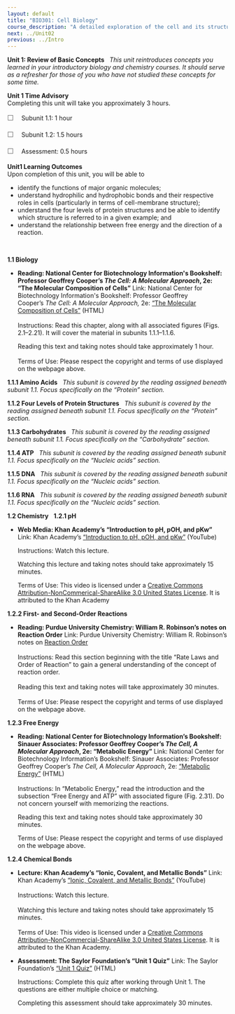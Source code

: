 ```yaml
---
layout: default
title: "BIO301: Cell Biology"
course_description: "A detailed exploration of the cell and its structures, including molecular compounds, structural features, and organelles including the nucleus, cytoskeleton, and extracellular matrix. Particular emphasis on transport mechanisms and membrane trafficking, cellular signaling, the cell cycle including mitosis and meiosis, and gene expression."
next: ../Unit02
previous: ../Intro
---
```

**Unit 1: Review of Basic Concepts** <span id="1"></span> 
*This unit reintroduces concepts you learned in your introductory
biology and chemistry courses. It should serve as a refresher for those
of you who have not studied these concepts for some time.*

**Unit 1 Time Advisory**  
Completing this unit will take you approximately 3 hours.  
  
 <span
style="color: rgb(85, 85, 85); font-family: 'Myriad Pro', 'Gill Sans', 'Gill Sans MT', Calibri, sans-serif; font-size: 16px; line-height: 24px;">☐
   </span>Subunit 1.1: 1 hour  
  
 <span
style="color: rgb(85, 85, 85); font-family: 'Myriad Pro', 'Gill Sans', 'Gill Sans MT', Calibri, sans-serif; font-size: 16px; line-height: 24px;">☐
   </span>Subunit 1.2: 1.5 hours  
  
 <span
style="color: rgb(85, 85, 85); font-family: 'Myriad Pro', 'Gill Sans', 'Gill Sans MT', Calibri, sans-serif; font-size: 16px; line-height: 24px;">☐
   </span>Assessment: 0.5 hours

**Unit1 Learning Outcomes**  
Upon completion of this unit, you will be able to
-   identify the functions of major organic molecules;
-   understand hydrophilic and hydrophobic bonds and their respective
    roles in cells (particularly in terms of cell-membrane structure);
-   understand the four levels of protein structures and be able to
    identify which structure is referred to in a given example; and
-   understand the relationship between free energy and the direction of
    a reaction.

 

**1.1 Biology** <span id="1.1"></span> 
-   **Reading: National Center for Biotechnology Information's
    Bookshelf: Professor Geoffrey Cooper’s *The Cell: A Molecular
    Approach*, 2e: “The Molecular Composition of Cells”**
    Link: National Center for Biotechnology Information's Bookshelf:
    Professor Geoffrey Cooper’s *The Cell: A Molecular Approach,*
    2e: [“](http://www.ncbi.nlm.nih.gov/bookshelf/br.fcgi?book=cooper&part=A249)[The
    Molecular Composition of
    Cells](http://www.ncbi.nlm.nih.gov/bookshelf/br.fcgi?book=cooper&part=A249)[”](http://www.ncbi.nlm.nih.gov/bookshelf/br.fcgi?book=cooper&part=A249)
    (HTML)  
        
     Instructions: Read this chapter, along with all associated figures
    (Figs. 2.1–2.21). It will cover the material in subunits
    1.1.1–1.1.6.  
      
     Reading this text and taking notes should take approximately 1
    hour.  
        
     Terms of Use: Please respect the copyright and terms of use
    displayed on the webpage above.

**1.1.1 Amino Acids** <span id="1.1.1"></span> 
*This subunit is covered by the reading assigned beneath subunit
1.1. Focus specifically on the “Protein” section.*

**1.1.2 Four Levels of Protein Structures** <span id="1.1.2"></span> 
*This subunit is covered by the reading assigned beneath subunit
1.1. Focus specifically on the “Protein” section.*

**1.1.3 Carbohydrates** <span id="1.1.3"></span> 
*This subunit is covered by the reading assigned beneath subunit
1.1. Focus specifically on the “Carbohydrate” section.*

**1.1.4 ATP** <span id="1.1.4"></span> 
*This subunit is covered by the reading assigned beneath subunit
1.1. Focus specifically on the “Nucleic acids” section.*

**1.1.5 DNA** <span id="1.1.5"></span> 
*This subunit is covered by the reading assigned beneath subunit
1.1.* *Focus specifically on the “Nucleic acids” section.*

**1.1.6 RNA** <span id="1.1.6"></span> 
*This subunit is covered by the reading assigned beneath subunit
1.1.* *Focus specifically on the “Nucleic acids” section.*

**1.2 Chemistry** <span id="1.2"></span> 
**1.2.1 pH** <span id="1.2.1"></span> 
-   **Web Media: Khan Academy’s “Introduction to pH, pOH, and pKw”**
    Link: Khan Academy’s
    [“](http://www.khanacademy.org/science/chemistry/reaction-rates/v/introduction-to-ph--poh--and-pkw)[Introduction
    to pH, pOH, and
    pKw](https://www.khanacademy.org/science/chemistry/reaction-rates/v/introduction-to-ph--poh--and-pkw)[”](http://www.khanacademy.org/science/chemistry/reaction-rates/v/introduction-to-ph--poh--and-pkw)
    (YouTube)  
      
     Instructions: Watch this lecture.  
      
     Watching this lecture and taking notes should take approximately 15
    minutes.  
      
     Terms of Use: This video is licensed under a [Creative Commons
    Attribution-NonCommerical-ShareAlike 3.0 United States
    License](http://creativecommons.org/licenses/by-nc-sa/3.0/us/). It
    is attributed to the Khan Academy

**1.2.2 First- and Second-Order Reactions** <span id="1.2.2"></span> 
-   **Reading: Purdue University Chemistry: William R. Robinson’s notes
    on Reaction Order**
    Link: Purdue University Chemistry: William R. Robinson’s notes on
    [Reaction
    Order](http://www.chem.purdue.edu/gchelp/howtosolveit/Kinetics/ReactionOrder.html)  
        
     Instructions: Read this section beginning with the title “Rate Laws
    and Order of Reaction” to gain a general understanding of the
    concept of reaction order.  
        
     Reading this text and taking notes will take approximately 30
    minutes.  
        
     Terms of Use: Please respect the copyright and terms of use
    displayed on the webpage above.

**1.2.3 Free Energy** <span id="1.2.3"></span> 
-   **Reading: National Center for Biotechnology Information’s
    Bookshelf: Sinauer Associates: Professor Geoffrey Cooper’s *The
    Cell, A Molecular Approach*, 2e: “Metabolic Energy”**
    Link: National Center for Biotechnology Information’s Bookshelf:
    Sinauer Associates: Professor Geoffrey Cooper’s *The Cell, A
    Molecular Approach*, 2e:
    [“](http://www.ncbi.nlm.nih.gov/bookshelf/br.fcgi?book=cooper&part=A294)[Metabolic
    Energy](http://www.ncbi.nlm.nih.gov/bookshelf/br.fcgi?book=cooper&part=A294)[”](http://www.ncbi.nlm.nih.gov/bookshelf/br.fcgi?book=cooper&part=A294)
    (HTML)  
        
     Instructions: In “Metabolic Energy,” read the introduction and the
    subsection “Free Energy and ATP” with associated figure (Fig. 2.31).
    Do not concern yourself with memorizing the reactions.  
      
     Reading this text and taking notes should take approximately 30
    minutes.  
      
     Terms of Use: Please respect the copyright and terms of use
    displayed on the webpage above.

**1.2.4 Chemical Bonds** <span id="1.2.4"></span> 
-   **Lecture: Khan Academy’s “Ionic, Covalent, and Metallic Bonds”**
    Link: Khan Academy’s
    [“](http://www.khanacademy.org/video/ionic--covalent--and-metallic-bonds?playlist=Chemistry)[Ionic,
    Covalent, and Metallic
    Bonds](http://www.khanacademy.org/video/ionic--covalent--and-metallic-bonds?playlist=Chemistry)[”](http://www.khanacademy.org/video/ionic--covalent--and-metallic-bonds?playlist=Chemistry)
    (YouTube)  
        
     Instructions: Watch this lecture.  
        
     Watching this lecture and taking notes should take approximately 15
    minutes.  
        
     Terms of Use: This video is licensed under a [Creative Commons
    Attribution-NonCommercial-ShareAlike 3.0 United States
    License](http://creativecommons.org/licenses/by-nc-sa/3.0/us/). It
    is attributed to the Khan Academy.

-   **Assessment: The Saylor Foundation’s “Unit 1 Quiz”**
    Link: The Saylor Foundation’s [“Unit 1
    Quiz”](http://school.saylor.org/mod/quiz/view.php?id=1752) (HTML)  
      
     Instructions: Complete this quiz after working through Unit 1. The
    questions are either multiple choice or matching.  
      
     Completing this assessment should take approximately 30 minutes.


